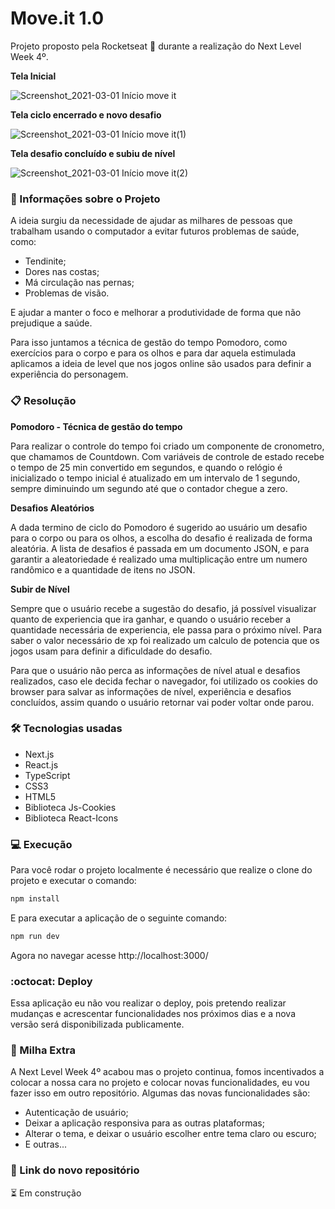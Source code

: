 # Move.it 1.0
Projeto proposto pela Rocketseat :rocket: durante a realização do Next Level Week 4º.

**Tela Inicial**

![Screenshot_2021-03-01 Início move it](https://user-images.githubusercontent.com/63053569/109548042-e8946380-7aaa-11eb-97df-9a229bc242a3.png)

**Tela ciclo encerrado e novo desafio**

![Screenshot_2021-03-01 Início move it(1)](https://user-images.githubusercontent.com/63053569/109548131-082b8c00-7aab-11eb-94b4-ccecfa5a5bdf.png)

**Tela desafio concluído e subiu de nível**

![Screenshot_2021-03-01 Início move it(2)](https://user-images.githubusercontent.com/63053569/109548202-1c6f8900-7aab-11eb-89ef-99b53ddf09cd.png)

### :page_with_curl: Informações sobre o Projeto

A ideia surgiu da necessidade de ajudar as milhares de pessoas que trabalham usando o computador a evitar futuros problemas de saúde, como:

- Tendinite;
- Dores nas costas;
- Má circulação nas pernas;
- Problemas de visão.

E ajudar a manter o foco e melhorar a produtividade de forma que não prejudique a saúde.

Para isso juntamos a técnica de gestão do tempo Pomodoro, como exercícios para o corpo e para os olhos e para dar aquela estimulada aplicamos a ideia de level que nos jogos online são usados para definir a experiência do personagem.

### :clipboard: Resolução

**Pomodoro - Técnica de gestão do tempo**

Para realizar o controle do tempo foi criado um componente de cronometro, que chamamos de Countdown. Com variáveis de controle de estado recebe o tempo de 25 min convertido em segundos, e quando o relógio é inicializado o tempo inicial é atualizado em um intervalo de 1 segundo, sempre diminuindo um segundo até que o contador chegue a zero.

**Desafios Aleatórios**

A dada termino de ciclo do Pomodoro é sugerido ao usuário um desafio para o corpo ou para os olhos, a escolha do desafio é realizada de forma aleatória. A lista de desafios é passada em um documento JSON, e para garantir a aleatoriedade é realizado uma multiplicação entre um numero randômico e a quantidade de itens no JSON.

**Subir de Nível**

Sempre que o usuário recebe a sugestão do desafio, já possível visualizar quanto de experiencia que ira ganhar, e quando o usuário receber a quantidade necessária de experiencia, ele passa para o  próximo nível. Para saber o valor necessário de xp foi realizado um calculo de potencia que os jogos usam para definir a dificuldade do desafio.

Para que o usuário não perca as informações de nível atual e desafios realizados, caso ele decida fechar o navegador, foi utilizado os cookies do browser para salvar as informações de nível, experiência e desafios concluídos, assim quando o usuário retornar vai poder voltar onde parou.

### :hammer_and_wrench: Tecnologias usadas

- Next.js
- React.js
- TypeScript
- CSS3
- HTML5
- Biblioteca Js-Cookies
- Biblioteca React-Icons

### :computer: Execução

Para você rodar o projeto localmente é necessário que realize o clone do projeto e executar o comando:

```bash
npm install
```

E para executar a aplicação de o seguinte comando:

```bash
npm run dev
```
Agora no navegar acesse http://localhost:3000/

### :octocat: Deploy

Essa aplicação eu não vou realizar o deploy, pois pretendo realizar mudanças e acrescentar funcionalidades nos próximos dias e a nova versão será disponibilizada publicamente.

### :running: Milha Extra

A Next Level Week 4º acabou mas o projeto continua, fomos incentivados a colocar a nossa cara no projeto e colocar novas funcionalidades, eu vou fazer isso em outro repositório. Algumas das novas funcionalidades são:

- Autenticação de usuário;
- Deixar a aplicação responsiva para as outras plataformas;
- Alterar o tema, e deixar o usuário escolher entre tema claro ou escuro;
- E outras...

### :link: Link do novo repositório

:hourglass_flowing_sand: Em construção
